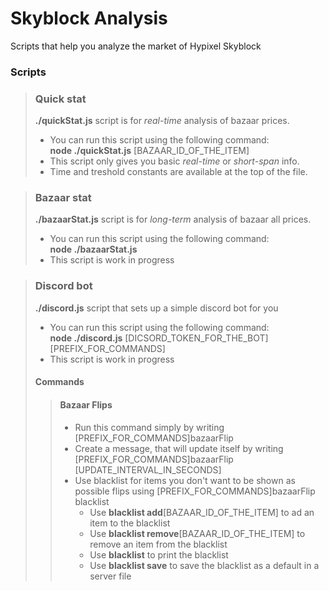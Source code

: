 # Skyblock Analysis
Scripts that help you analyze the market of Hypixel Skyblock 

### Scripts
>### Quick stat
>**./quickStat.js** script is for *real-time* analysis of bazaar prices.  
> - You can run this script using the following command:  
**node ./quickStat.js** [BAZAAR_ID_OF_THE_ITEM]
> - This script only gives you basic *real-time* or *short-span* info. 
> - Time and treshold constants are available at the top of the file.

>### Bazaar stat
>**./bazaarStat.js** script is for *long-term* analysis of bazaar all prices.  
> - You can run this script using the following command:  
**node ./bazaarStat.js**
> - This script is work in progress

>### Discord bot
>**./discord.js** script that sets up a simple discord bot for you
> - You can run this script using the following command:  
**node ./discord.js** [DICSORD_TOKEN_FOR_THE_BOT] [PREFIX_FOR_COMMANDS]
> - This script is work in progress
>  #### Commands
> > #### Bazaar Flips
> > - Run this command simply by writing [PREFIX_FOR_COMMANDS]bazaarFlip
> > - Create a message, that will update itself by writing [PREFIX_FOR_COMMANDS]bazaarFlip [UPDATE_INTERVAL_IN_SECONDS]
> > - Use blacklist for items you don't want to be shown as possible flips using [PREFIX_FOR_COMMANDS]bazaarFlip blacklist
> >   - Use **blacklist add**[BAZAAR_ID_OF_THE_ITEM] to ad an item to the blacklist 
> >   - Use **blacklist remove**[BAZAAR_ID_OF_THE_ITEM] to remove an item from the blacklist 
> >   - Use **blacklist** to print the blacklist 
> >   - Use **blacklist save** to save the blacklist as a default in a server file 
